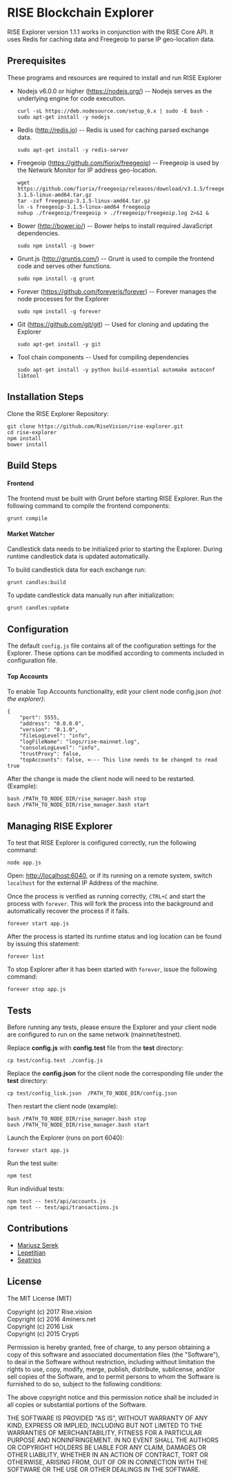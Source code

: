 # RISE Blockchain Explorer

RISE Explorer version 1.1.1 works in conjunction with the RISE Core API. It uses Redis for caching data and Freegeoip to parse IP geo-location data.

## Prerequisites

These programs and resources are required to install and run RISE Explorer

- Nodejs v6.0.0 or higher (<https://nodejs.org/>) -- Nodejs serves as the underlying engine for code execution.

  ```
  curl -sL https://deb.nodesource.com/setup_6.x | sudo -E bash -
  sudo apt-get install -y nodejs
  ```

- Redis (<http://redis.io>) -- Redis is used for caching parsed exchange data.

  `sudo apt-get install -y redis-server`

- Freegeoip (<https://github.com/fiorix/freegeoip>) -- Freegeoip is used by the Network Monitor for IP address geo-location.

  ```
  wget https://github.com/fiorix/freegeoip/releases/download/v3.1.5/freegeoip-3.1.5-linux-amd64.tar.gz
  tar -zxf freegeoip-3.1.5-linux-amd64.tar.gz
  ln -s freegeoip-3.1.5-linux-amd64 freegeoip
  nohup ./freegeoip/freegeoip > ./freegeoip/freegeoip.log 2>&1 &
  ```

- Bower (<http://bower.io/>) -- Bower helps to install required JavaScript dependencies.

  `sudo npm install -g bower`

- Grunt.js (<http://gruntjs.com/>) -- Grunt is used to compile the frontend code and serves other functions.

  `sudo npm install -g grunt`

- Forever (<https://github.com/foreverjs/forever>) -- Forever manages the node processes for the Explorer

  `sudo npm install -g forever`

- Git (<https://github.com/git/git>) -- Used for cloning and updating the Explorer

  `sudo apt-get install -y git`

- Tool chain components -- Used for compiling dependencies

  `sudo apt-get install -y python build-essential automake autoconf libtool`

## Installation Steps

Clone the RISE Explorer Repository:

```
git clone https://github.com/RiseVision/rise-explorer.git
cd rise-explorer
npm install
bower install
```

## Build Steps

#### Frontend
 The frontend must be built with Grunt before starting RISE Explorer. Run the following command to compile the frontend components:

`grunt compile`

#### Market Watcher
Candlestick data needs to be initialized prior to starting the Explorer. During runtime candlestick data is updated automatically.

To build candlestick data for each exchange run:

`grunt candles:build`

To update candlestick data manually run after initialization:

`grunt candles:update`

## Configuration

The default `config.js` file contains all of the configuration settings for the Explorer. These options can be modified according to comments included in configuration file.

#### Top Accounts

To enable Top Accounts functionality, edit your client node config.json _(not the explorer)_:

```
{
    "port": 5555,
    "address": "0.0.0.0",
    "version": "0.1.0",
    "fileLogLevel": "info",
    "logFileName": "logs/rise-mainnet.log",
    "consoleLogLevel": "info",
    "trustProxy": false,
    "topAccounts": false, <--- This line needs to be changed to read true
```

After the change is made the client node will need to be restarted. (Example):

```
bash /PATH_TO_NODE_DIR/rise_manager.bash stop
bash /PATH_TO_NODE_DIR/rise_manager.bash start
```

## Managing RISE Explorer

To test that RISE Explorer is configured correctly, run the following command:

`node app.js`

Open: <http://localhost:6040>, or if its running on a remote system, switch `localhost` for the external IP Address of the machine.

Once the process is verified as running correctly, `CTRL+C` and start the process with `forever`. This will fork the process into the background and automatically recover the process if it fails.

`forever start app.js`

After the process is started its runtime status and log location can be found by issuing this statement:

`forever list`

To stop Explorer after it has been started with `forever`, issue the following command:

`forever stop app.js`

## Tests

Before running any tests, please ensure the Explorer and your client node are configured to run on the same network (mainnet/testnet).

Replace **config.js** with **config.test** file from the **test** directory:

`cp test/config.test ./config.js`

Replace the **config.json** for the client node the corresponding file under the **test** directory:

`cp test/config_lisk.json  /PATH_TO_NODE_DIR/config.json`

Then restart the client node (example):

```
bash /PATH_TO_NODE_DIR/rise_manager.bash stop
bash /PATH_TO_NODE_DIR/rise_manager.bash start
```

Launch the Explorer (runs on port 6040):

`forever start app.js`

Run the test suite:

`npm test`

Run individual tests:

```
npm test -- test/api/accounts.js
npm test -- test/api/transactions.js
```

## Contributions
* [Mariusz Serek](https://github.com/4miners/)
* [Lepetitjan](https://github.com/lepetitjan/)
* [Seatrips](https://github.com/seatrips/)

## License

The MIT License (MIT)

Copyright (c) 2017 Rise.vision<br>
Copyright (c) 2016 4miners.net<br>
Copyright (c) 2016 Lisk<br>
Copyright (c) 2015 Crypti

Permission is hereby granted, free of charge, to any person obtaining a copy of this software and associated documentation files (the "Software"), to deal in the Software without restriction, including without limitation the rights to use, copy, modify, merge, publish, distribute, sublicense, and/or sell copies of the Software, and to permit persons to whom the Software is furnished to do so, subject to the following conditions:

The above copyright notice and this permission notice shall be included in all copies or substantial portions of the Software.

THE SOFTWARE IS PROVIDED "AS IS", WITHOUT WARRANTY OF ANY KIND, EXPRESS OR IMPLIED, INCLUDING BUT NOT LIMITED TO THE WARRANTIES OF MERCHANTABILITY, FITNESS FOR A PARTICULAR PURPOSE AND NONINFRINGEMENT. IN NO EVENT SHALL THE AUTHORS OR COPYRIGHT HOLDERS BE LIABLE FOR ANY CLAIM, DAMAGES OR OTHER LIABILITY, WHETHER IN AN ACTION OF CONTRACT, TORT OR OTHERWISE, ARISING FROM, OUT OF OR IN CONNECTION WITH THE SOFTWARE OR THE USE OR OTHER DEALINGS IN THE SOFTWARE.
